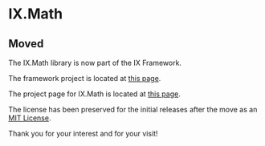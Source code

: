 # IX.Math

## Moved

The IX.Math library is now part of the IX Framework.

The framework project is located at [this page](https://github.com/adimosh/IX.Framework).

The project page for IX.Math is located at [this page](https://github.com/adimosh/IX.Framework/blob/master/IX.Math.md).

The license has been preserved for the initial releases after the move as an [MIT License](https://github.com/adimosh/IX.Framework/blob/master/LICENSE.md).

Thank you for your interest and for your visit!